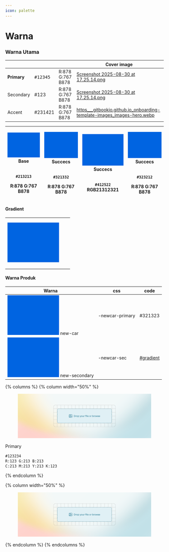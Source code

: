 ```yaml
---
icon: palette
---
```


# Warna

### Warna Utama

<table data-view="cards"><thead><tr><th></th><th></th><th></th><th data-hidden data-card-cover data-type="image">Cover image</th></tr></thead><tbody><tr><td><strong>Primary</strong></td><td><kbd>#12345</kbd></td><td>R:878 G:767 B878</td><td><a href=".gitbook/assets/Screenshot 2025-08-30 at 17.25.14.png">Screenshot 2025-08-30 at 17.25.14.png</a></td></tr><tr><td>Secondary</td><td>#123</td><td>R:878 G:767 B878</td><td><a href=".gitbook/assets/Screenshot 2025-08-30 at 17.25.14.png">Screenshot 2025-08-30 at 17.25.14.png</a></td></tr><tr><td>Accent</td><td>#231421</td><td>R:878 G:767 B878</td><td><a href=".gitbook/assets/https___gitbookio.github.io_onboarding-template-images_images-hero.webp">https___gitbookio.github.io_onboarding-template-images_images-hero.webp</a></td></tr></tbody></table>



| <p><img src=".gitbook/assets/Screenshot 2025-08-30 at 17.25.14.png" alt="" data-size="original"><br><strong>Base</strong></p><p><br><code>#213213</code><br></p><p>R:878 G:767 B878</p> | <p><img src=".gitbook/assets/Screenshot 2025-08-30 at 17.25.14.png" alt=""><br><strong>Succecs</strong></p><p><br><code>#321332</code></p><p>R:878 G:767 B878</p> | <p><img src=".gitbook/assets/Screenshot 2025-08-30 at 17.25.14.png" alt=""><br><strong>Succecs</strong></p><p><br><code>#412522</code><br>RGB21312321</p> | <p><img src=".gitbook/assets/Screenshot 2025-08-30 at 17.25.14.png" alt=""><br><strong>Succecs</strong></p><p><br><code>#323212</code></p><p>R:878 G:767 B878</p> |
| --------------------------------------------------------------------------------------------------------------------------------------------------------------------------------------- | ----------------------------------------------------------------------------------------------------------------------------------------------------------------- | --------------------------------------------------------------------------------------------------------------------------------------------------------- | ----------------------------------------------------------------------------------------------------------------------------------------------------------------- |

#### Gradient&#x20;

|                                                                                     |   |   |
| ----------------------------------------------------------------------------------- | - | - |
| <p><img src=".gitbook/assets/Screenshot 2025-08-30 at 17.25.14.png" alt=""><br></p> |   |   |

#### Warna Produk

| Warna                                                                                                   | css             | code                                     |
| ------------------------------------------------------------------------------------------------------- | --------------- | ---------------------------------------- |
| <img src=".gitbook/assets/Screenshot 2025-08-30 at 17.25.14.png" alt="" data-size="line">  new-car      | -newcar-primary | #321323                                  |
| <img src=".gitbook/assets/Screenshot 2025-08-30 at 17.25.14.png" alt="" data-size="line"> new-secondary | -newcar-sec     | [#gradient](warna.md#gradient "mention") |

{% columns %}
{% column width="50%" %}
<figure><img src=".gitbook/assets/https___gitbookio.github.io_onboarding-template-images_images-hero.webp" alt=""><figcaption></figcaption></figure>

Primary

```
#123234
R:123 G:213 B:213
C:213 M:213 Y:213 K:123
```
{% endcolumn %}

{% column width="50%" %}
<figure><img src=".gitbook/assets/https___gitbookio.github.io_onboarding-template-images_images-hero.webp" alt=""><figcaption></figcaption></figure>
{% endcolumn %}
{% endcolumns %}

